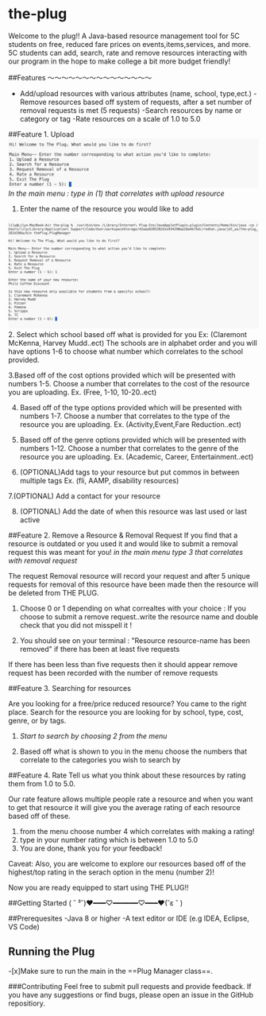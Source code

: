 # the-plug
Welcome to the plug!! A Java-based resource management tool for 5C students on free, reduced fare prices on events,items,services, and more. 5C students can add, search, rate and remove resources interacting with our program in the hope to make college a bit more budget friendly! 

##Features 〜〜〜〜〜〜〜〜〜〜〜〜〜〜〜

- Add/upload resources with various attributes (name, school, type,ect.) 
-Remove resources based off system of requests, after a set number of removal requests is met (5 requests) 
-Search resources by name or category or tag 
-Rate resources on a scale of 1.0 to 5.0

##Feature 1. Upload
![main menu for the ThePlug in main terminal](src/thePlug/menuforThePlug.png)
*In the main menu : type in (1) that correlates with upload resource*

1. Enter the name of the resource you would like to add

![example of main menu when uploading a resource](<src/thePlug/screenshot 1(upload).png>)
2. Select which school based off what is provided for you Ex: (Claremont McKenna, Harvey Mudd..ect) 
The schools are in alphabet order and you will have options 1-6 to choose what number which correlates to the school provided. 

3.Based off of the cost options provided which will be presented with numbers 1-5. Choose a number that correlates to the cost of the resource you are uploading.
Ex. (Free, 1-10, 10-20..ect)

4. Based off of the type options provided which will be presented with numbers 1-7. Choose a number that correlates to the type of the resource you are uploading.
Ex. (Activity,Event,Fare Reduction..ect)

5. Based off of the genre options provided which will be presented with numbers 1-12. Choose a number that correlates to the genre of the resource you are uploading.
Ex. (Academic, Career, Entertainment..ect)

6. (OPTIONAL)Add tags to your resource but put commos in between multiple tags
Ex. (fli, AAMP, disability resources) 

7.(OPTIONAL) Add a contact for your resource

8. (OPTIONAL) Add the date of when this resource was last used or last active 

##Feature 2. Remove a Resource & Removal Request
If you find that a resource is outdated or you used it and would like to submit a removal request this was meant for you! 
*in the main menu type 3 that correlates with removal request*

The request Removal resource will record your request and after 5 unique requests for removal of this resource have been made then the resource will be deleted from THE PLUG.

1. Choose 0 or 1 depending on what correaltes with your choice : 
If you choose to submit a remove request..write the resource name and double check that you did not misspell it ! 

3. You should see on your terminal : "Resource resource-name has been removed" if there has been at least five requests 

If there has been less than five requests then it should appear remove request has been recorded with the number of remove requests 

##Feature 3. Searching for resources

Are you looking for a free/price reduced resource? You came to the right place. 
Search for the resource you are looking for by school, type, cost, genre, or by tags.

1. *Start to search by choosing 2 from the menu*

2. Based off what is shown to you in the menu choose the numbers that correlate to the categories you wish to search by 

##Feature 4. Rate 
Tell us what you think about these resources by rating them from 1.0 to 5.0. 

Our rate feature allows multiple people rate a resource and when you want to get that resource it will give you the average rating of each resource based off of these. 

1. from the menu choose number 4 which correlates with making a rating! 
2. type in your number rating which is between 1.0 to 5.0
3. You are done, thank you for your feedback!

Caveat: Also, you are welcome to explore our resources based off of the highest/top rating in the serach option in the menu (number 2)!


Now you are ready equipped to start using THE PLUG!!

##Getting Started  ( ˘ ³˘)♥━━━♡━━━━━━♡━━━♥(˘ε ˘ )

##Prerequesites
-Java 8 or higher 
-A text editor or IDE (e.g IDEA, Eclipse, VS Code)

## Running the Plug 
-[x]Make sure to run the main in the ==Plug Manager class==. 


###Contributing 
Feel free to submit pull requests and provide feedback. If you have any suggestions or find bugs, please open an issue in the GitHub repositiory.

